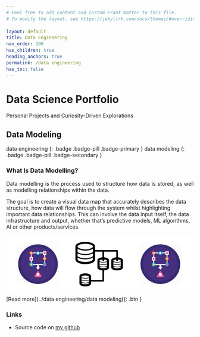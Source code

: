 ```yaml
---
# Feel free to add content and custom Front Matter to this file.
# To modify the layout, see https://jekyllrb.com/docs/themes/#overriding-theme-defaults

layout: default
title: Data Engineering
nav_order: 100
has_children: true
heading_anchors: true
permalink: /data engineering
has_toc: false
---
```


# Data Science Portfolio
Personal Projects and Curiosity-Driven Explorations
<br>

##  Data Modeling
data engineering
{: .badge .badge-pill .badge-primary }
data modeling
{: .badge .badge-pill .badge-secondary }


### What Is Data Modelling?
<p style='text-align: justify;'>
Data modelling is the process used to structure how data is stored, as well as modelling relationships within the data.

The goal is to create a visual data map that accurately describes the data structure, how data will flow through the system whilst highlighting important data relationships. This can involve the data input itself, the data infrastructure and output, whether that’s predictive models, ML algorithms, AI or other products/services.</p>

<img src="/assets/images/data/data_modeling_13.png" alt="drawing" width="500"/>

<span class="fs-3">
[Read more](../data engineering/data modeling){: .btn }
</span>

### Links
- Source code on [my github](https://github.com/imanursar/)